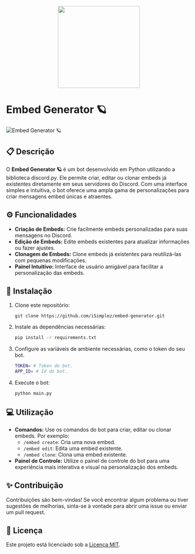 <div align="center">
  <img height="223" src="https://media.discordapp.net/attachments/1020822514764623872/1231410986188275713/Embed_Generator.png?ex=6636dbd9&is=662466d9&hm=9d4b0f6d446b75b5e1b66a5d4f953d79f4a1128f1ac6a0f3515a1930cb0aa1cc"  />
</div>

# Embed Generator 🪐
![Embed Generator 🪐](https://img.shields.io/badge/Embed%20Generator%20🪐-v2.0-blue)

## 📋 Descrição

O **Embed Generator 🪐** é um bot desenvolvido em Python utilizando a biblioteca discord.py. Ele permite criar, editar ou clonar embeds já existentes diretamente em seus servidores do Discord. Com uma interface simples e intuitiva, o bot oferece uma ampla gama de personalizações para criar mensagens embed únicas e atraentes.

## ⚙️ Funcionalidades

- **Criação de Embeds:** Crie facilmente embeds personalizadas para suas mensagens no Discord.
- **Edição de Embeds:** Edite embeds existentes para atualizar informações ou fazer ajustes.
- **Clonagem de Embeds:** Clone embeds já existentes para reutilizá-las com pequenas modificações.
- **Painel Intuitivo:** Interface de usuário amigável para facilitar a personalização das embeds.

## 🔧 Instalação

1. Clone este repositório:

    ```
    git clone https://github.com/iSimplez/embed-generator.git
    ```

2. Instale as dependências necessárias:

    ```bash
    pip install -r requirements.txt
    ```

3. Configure as variáveis de ambiente necessárias, como o token do seu bot.

    ```bash
    TOKEN= # Token do bot.
    APP_ID= # Id do bot.
    ```

4. Execute o bot:

    ```bash
    python main.py
    ```

## 💻 Utilização

- **Comandos:** Use os comandos do bot para criar, editar ou clonar embeds. Por exemplo:
    - `/embed create`: Cria uma nova embed.
    - `/embed edit`: Edita uma embed existente.
    - `/embed clone`: Clona uma embed existente.
- **Painel de Controle:** Utilize o painel de controle do bot para uma experiência mais interativa e visual na personalização dos embeds.

## ✨ Contribuição

Contribuições são bem-vindas! Se você encontrar algum problema ou tiver sugestões de melhorias, sinta-se à vontade para abrir uma issue ou enviar um pull request.

## 📄 Licença

Este projeto está licenciado sob a [Licença MIT](https://github.com/iSimplez/embed-genarator/blob/main/LICENSE).

